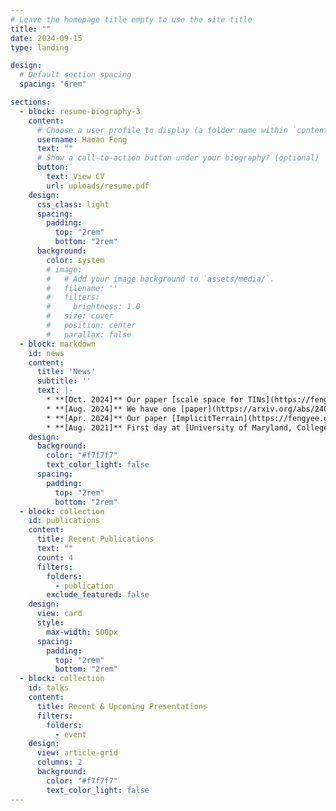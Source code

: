 ```yaml
---
# Leave the homepage title empty to use the site title
title: ""
date: 2024-09-15
type: landing

design:
  # Default section spacing
  spacing: "6rem"

sections:
  - block: resume-biography-3
    content:
      # Choose a user profile to display (a folder name within `content/authors/`)
      username: Haoan Feng
      text: ""
      # Show a call-to-action button under your biography? (optional)
      button:
        text: View CV
        url: uploads/resume.pdf
    design:
      css_class: light
      spacing:
        padding:
          top: "2rem"
          bottom: "2rem"
      background:
        color: system
        # image:
        #   # Add your image background to `assets/media/`.
        #   filename: ''
        #   filters:
        #     brightness: 1.0
        #   size: cover
        #   position: center
        #   parallax: false
  - block: markdown
    id: news
    content:
      title: 'News'
      subtitle: ''
      text: |-
        * **[Oct. 2024]** Our paper [scale space for TINs](https://fengyee.github.io/tin-scale-space) received the **best paper runner-up** at [ACM SIGSPAITAL2024](https://sigspatial2024.sigspatial.org/) 🎉
        * **[Aug. 2024]** We have one [paper](https://arxiv.org/abs/2409.06638) accepted as **Oral presentation** at [ACM SIGSPAITAL2024](https://sigspatial2024.sigspatial.org/) See you @Georgia 🎉
        * **[Apr. 2024]** Our paper [ImplicitTerrain](https://fengyee.github.io/implicit-terrain/) is accepted as **Oral presentation** at [INRV2024 (CVPR2024)](https://inrv.github.io/). See you @Seattle 🎉
        * **[Aug. 2021]** First day at [University of Maryland, College Park](https://www.umd.edu/), working with [Prof. Leila De Floriani](https://users.umiacs.umd.edu/~deflo/) 🎉
    design:
      background:
        color: "#f7f7f7"
        text_color_light: false
      spacing:
        padding:
          top: "2rem"
          bottom: "2rem"
  - block: collection
    id: publications
    content:
      title: Recent Publications
      text: ""
      count: 4
      filters:
        folders:
          - publication
        exclude_featured: false
    design:
      view: card
      style:
        max-width: 500px
      spacing:
        padding:
          top: "2rem"
          bottom: "2rem"
  - block: collection
    id: talks
    content:
      title: Recent & Upcoming Presentations
      filters:
        folders:
          - event
    design:
      view: article-grid
      columns: 2
      background:
        color: "#f7f7f7"
        text_color_light: false
---
```

